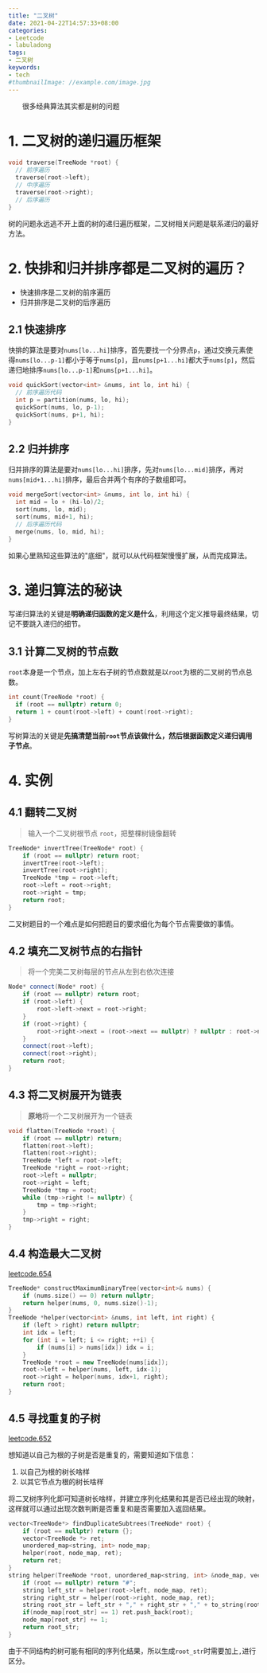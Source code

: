 ```yaml
---
title: "二叉树"
date: 2021-04-22T14:57:33+08:00
categories:
- Leetcode
- labuladong
tags:
- 二叉树
keywords:
- tech
#thumbnailImage: //example.com/image.jpg
---
```

　　很多经典算法其实都是树的问题
<!--more-->
# 1. 二叉树的递归遍历框架
```cpp
void traverse(TreeNode *root) {
  // 前序遍历
  traverse(root->left);
  // 中序遍历
  traverse(root->right);
  // 后序遍历
}
```
树的问题永远逃不开上面的树的递归遍历框架，二叉树相关问题是联系递归的最好方法。

# 2. 快排和归并排序都是二叉树的遍历？
- 快速排序是二叉树的前序遍历
- 归并排序是二叉树的后序遍历

## 2.1 快速排序
快排的算法是要对`nums[lo...hi]`排序，首先要找一个分界点`p`，通过交换元素使得`nums[lo...p-1]`都小于等于`nums[p]`，且`nums[p+1...hi]`都大于`nums[p]`，然后递归地排序`nums[lo...p-1]`和`nums[p+1...hi]`。

```cpp
void quickSort(vector<int> &nums, int lo, int hi) {
  // 前序遍历代码
  int p = partition(nums, lo, hi);
  quickSort(nums, lo, p-1);
  quickSort(nums, p+1, hi);
}
```

## 2.2 归并排序
归并排序的算法是要对`nums[lo...hi]`排序，先对`nums[lo...mid]`排序，再对`nums[mid+1...hi]`排序，最后合并两个有序的子数组即可。

```cpp
void mergeSort(vector<int> &nums, int lo, int hi) {
  int mid = lo + (hi-lo)/2;
  sort(nums, lo, mid);
  sort(nums, mid+1, hi);
  // 后序遍历代码
  merge(nums, lo, mid, hi);
}
```

如果心里熟知这些算法的"底细"，就可以从代码框架慢慢扩展，从而完成算法。

# 3. 递归算法的秘诀
写递归算法的关键是**明确递归函数的定义是什么**，利用这个定义推导最终结果，切记不要跳入递归的细节。

## 3.1 计算二叉树的节点数
`root`本身是一个节点，加上左右子树的节点数就是以`root`为根的二叉树的节点总数。
```cpp
int count(TreeNode *root) {
  if (root == nullptr) return 0;
  return 1 + count(root->left) + count(root->right);
}
```
写树算法的关键是**先搞清楚当前`root`节点该做什么，然后根据函数定义递归调用子节点**。

# 4. 实例
## 4.1 翻转二叉树

> 输入一个二叉树根节点 `root`，把整棵树镜像翻转

```cpp
TreeNode* invertTree(TreeNode* root) {
    if (root == nullptr) return root;
    invertTree(root->left);
    invertTree(root->right);
    TreeNode *tmp = root->left;
    root->left = root->right;
    root->right = tmp;
    return root;
}
```

二叉树题目的一个难点是如何把题目的要求细化为每个节点需要做的事情。

## 4.2 填充二叉树节点的右指针

> 将一个完美二叉树每层的节点从左到右依次连接

```cpp
Node* connect(Node* root) {
    if (root == nullptr) return root;
    if (root->left) {
        root->left->next = root->right;
    }
    if (root->right) {
        root->right->next = (root->next == nullptr) ? nullptr : root->next->left;
    }
    connect(root->left);
    connect(root->right);
    return root;
}
```

## 4.3 将二叉树展开为链表

> **原地**将一个二叉树展开为一个链表
```cpp
void flatten(TreeNode *root) {
    if (root == nullptr) return;
    flatten(root->left);
    flatten(root->right);
    TreeNode *left = root->left;
    TreeNode *right = root->right;
    root->left = nullptr;
    root->right = left;
    TreeNode *tmp = root;
    while (tmp->right != nullptr) {
        tmp = tmp->right;
    }
    tmp->right = right;
}
```

## 4.4 构造最大二叉树

[leetcode.654](https://leetcode-cn.com/problems/maximum-binary-tree/)

```cpp
TreeNode* constructMaximumBinaryTree(vector<int>& nums) {
    if (nums.size() == 0) return nullptr;
    return helper(nums, 0, nums.size()-1);
}
TreeNode *helper(vector<int> &nums, int left, int right) {
    if (left > right) return nullptr;
    int idx = left;
    for (int i = left; i <= right; ++i) {
        if (nums[i] > nums[idx]) idx = i;
    }
    TreeNode *root = new TreeNode(nums[idx]);
    root->left = helper(nums, left, idx-1);
    root->right = helper(nums, idx+1, right);
    return root;
}
```

## 4.5 寻找重复的子树

[leetcode.652](https://leetcode-cn.com/problems/find-duplicate-subtrees/)

想知道以自己为根的子树是否是重复的，需要知道如下信息：
1. 以自己为根的树长啥样
2. 以其它节点为根的树长啥样

将二叉树序列化即可知道树长啥样，并建立序列化结果和其是否已经出现的映射，这样就可以通过出现次数判断是否重复和是否需要加入返回结果。

```cpp
vector<TreeNode*> findDuplicateSubtrees(TreeNode* root) {
    if (root == nullptr) return {};
    vector<TreeNode *> ret;
    unordered_map<string, int> node_map;
    helper(root, node_map, ret);
    return ret;
}
string helper(TreeNode *root, unordered_map<string, int> &node_map, vector<TreeNode *> &ret) {
    if (root == nullptr) return "#";
    string left_str = helper(root->left, node_map, ret);
    string right_str = helper(root->right, node_map, ret);
    string root_str = left_str + "," + right_str + "," + to_string(root->val);
    if(node_map[root_str] == 1) ret.push_back(root);
    node_map[root_str] += 1;
    return root_str;
}
```

由于不同结构的树可能有相同的序列化结果，所以生成`root_str`时需要加上`,`进行区分。

